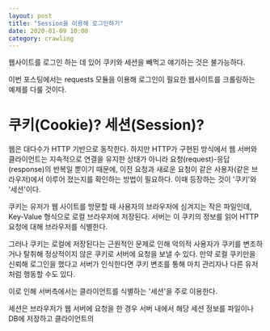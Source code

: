 ```yaml
---
layout: post
title: "Session을 이용해 로그인하기"
date: 2020-01-09 10:00
category: crawling
---
```


웹사이트를 로그인 하는 데 있어 쿠키와 세션을 빼먹고 얘기하는 것은 불가능하다. 

이번 포스팅에서는 requests 모듈을 이용해 로그인이 필요한 웹사이트를 크롤링하는 예제를 다룰 것이다.

# 쿠키(Cookie)? 세션(Session)?

웹은 대다수가 HTTP 기반으로 동작한다. 하지만 HTTP가 구현된 방식에서 웹 서버와 클라이언트는 지속적으로 연결을 유지한 상태가 아니라 요청(request)-응답(response)의 반복일 뿐이기 때문에, 이전 요청과 새로운 요청이 같은 사용자(같은 브라우저)에서 이루어 졌는지를 확인하는 방법이 필요하다. 이때 등장하는 것이 '쿠키'와 '세션'이다.

쿠키는 유저가 웹 사이트를 방문할 때 사용자의 브라우저에 심겨지는 작은 파일인데, Key-Value 형식으로 로컬 브라우저에 저장된다. 서버는 이 쿠키의 정보를 읽어 HTTP 요청에 대해 브라우저를 식별한다.

그러나 쿠키는 로컬에 저장된다는 근원적인 문제로 인해 악의적 사용자가 쿠키를 변조하거나 탈취해 정상적이지 않은 쿠키로 서버에 요청을 보낼 수 있다. 만약 로컬 쿠키만을 신뢰해 로그인을 했다고 서버가 인식한다면 쿠키 변조를 통해 마치 관리자나 다른 유저처럼 행동할 수도 있다.

이로 인해 서버측에서는 클라이언트를 식별하는 '세션'을 주로 이용한다.

세션은 브라우저가 웹 서버에 요청을 한 경우 서버 내에서 해당 세션 정보를 파일이나 DB에 저장하고 클라이언트의 
